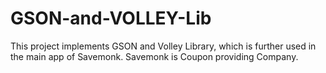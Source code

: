 # GSON-and-VOLLEY-Lib
This project implements GSON and Volley Library, which is further used in the main app of Savemonk. 
Savemonk is Coupon providing Company.
